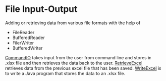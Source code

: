 # File Input-Output
Adding or retrieving data from various file formats with the help of
- FileReader
- BufferedReader
- FilerWriter
- BufferedWriter

[CommandIO](../FileI-O/CommandIO.java) takes input from the user from command line and stores in .xlsx file and then retrieves the data back to the user.
[RetrieveExcel](../FileI-O/RetrieveExcel.java) retrieves data from the previous excel file that has been saved.
[WriteExcel](../FileI-O/WriteExcel.java) is to write a Java program that stores the data to an .xlsx file.
